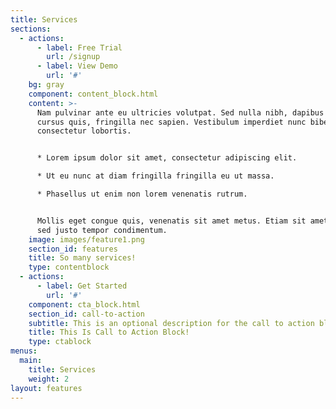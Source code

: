 ```yaml
---
title: Services
sections:
  - actions:
      - label: Free Trial
        url: /signup
      - label: View Demo
        url: '#'
    bg: gray
    component: content_block.html
    content: >-
      Nam pulvinar ante eu ultricies volutpat. Sed nulla nibh, dapibus sit amet
      cursus quis, fringilla nec sapien. Vestibulum imperdiet nunc bibendum
      consectetur lobortis.


      * Lorem ipsum dolor sit amet, consectetur adipiscing elit.

      * Ut eu nunc at diam fringilla fringilla eu ut massa.

      * Phasellus ut enim non lorem venenatis rutrum.


      Mollis eget congue quis, venenatis sit amet metus. Etiam sit amet tortor
      sed justo tempor condimentum.
    image: images/feature1.png
    section_id: features
    title: So many services!
    type: contentblock
  - actions:
      - label: Get Started
        url: '#'
    component: cta_block.html
    section_id: call-to-action
    subtitle: This is an optional description for the call to action block.
    title: This Is Call to Action Block!
    type: ctablock
menus:
  main:
    title: Services
    weight: 2
layout: features
---
```


